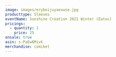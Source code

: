 ```yaml
---
image: images/eryboijuyaexwse.jpg
producttype: Sleeves
eventName: Sunshine Creation 2021 Winter (Eatos)
pricings:
  - quantity: 1
    price: 25
onsale: true
asin: s-PaEw6Mivk
merchandise: comiket
---
```

